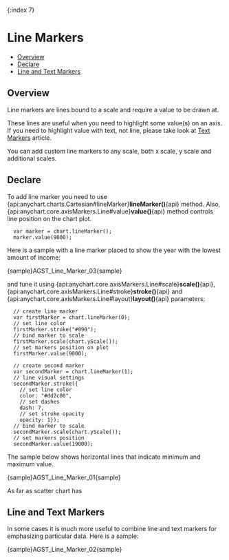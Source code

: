 {:index 7}
# Line Markers

* [Overview](#overview)
* [Declare](#declare)
* [Line and Text Markers](#line_and_text_markers)

## Overview

Line markers are lines bound to a scale and require a value to be drawn at.
  
  
These lines are useful when you need to highlight some value(s) on an axis. If you need to highlight value with text, not line, please take look at [Text Markers](Text_Markers) article.
  
  
You can add custom line markers to any scale, both x scale, y scale and additional scales.

## Declare

To add line marker you need to use {api:anychart.charts.Cartesian#lineMarker}**lineMarker()**{api} method. Also, {api:anychart.core.axisMarkers.Line#value}**value()**{api} method controls line position on the chart plot.

```
  var marker = chart.lineMarker();
  marker.value(9000);
```

Here is a sample with a line marker placed to show the year with the lowest amount of income:

{sample}AGST\_Line\_Marker\_03{sample}


 and tune it using {api:anychart.core.axisMarkers.Line#scale}**scale()**{api}, {api:anychart.core.axisMarkers.Line#stroke}**stroke()**{api} and {api:anychart.core.axisMarkers.Line#layout}**layout()**{api} parameters:

```
  // create line marker
  var firstMarker = chart.lineMarker(0);
  // set line color
  firstMarker.stroke("#090");
  // bind marker to scale
  firstMarker.scale(chart.yScale());
  // set markers position on plot
  firstMarker.value(9000);
  
  // create second marker
  var secondMarker = chart.lineMarker(1);
  // line visual settings
  secondMarker.stroke({
    // set line color
    color: "#dd2c00",
    // set dashes 
    dash: 7,
    // set stroke opacity
    opacity: 1});
  // bind marker to scale 
  secondMarker.scale(chart.yScale());
  // set markers position
  secondMarker.value(19000);
```

The sample below shows horizontal lines that indicate minimum and maximum value.

{sample}AGST\_Line\_Marker\_01{sample}

As far as scatter chart has

## Line and Text Markers

In some cases it is much more useful to combine line and text markers for emphasizing particular data. Here is a sample:

{sample}AGST\_Line\_Marker\_02{sample}

